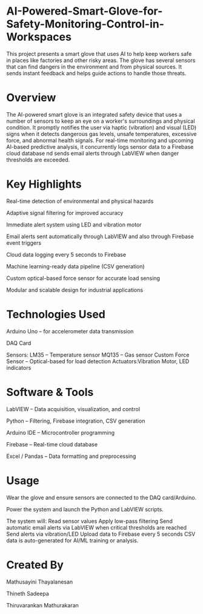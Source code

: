 # AI-Powered-Smart-Glove-for-Safety-Monitoring-Control-in-Workspaces

This project presents a smart glove that uses AI to help keep workers safe in places like factories and other risky areas. The glove has several sensors that can find dangers in the environment and from physical sources. It sends instant feedback and helps guide actions to handle those threats.

# Overview
The AI-powered smart glove is an integrated safety device that uses a number of sensors to keep an eye on a worker's surroundings and physical condition.  It promptly notifies the user via haptic (vibration) and visual (LED) signs when it detects dangerous gas levels, unsafe temperatures, excessive force, and abnormal health signals.  For real-time monitoring and upcoming AI-based predictive analysis, it concurrently logs sensor data to a Firebase cloud database nd sends email alerts through LabVIEW when danger thresholds are exceeded.

# Key Highlights
Real-time detection of environmental and physical hazards

Adaptive signal filtering for improved accuracy

Immediate alert system using LED and vibration motor

Email alerts sent automatically through LabVIEW and also through Firebase event triggers

Cloud data logging every 5 seconds to Firebase

Machine learning-ready data pipeline (CSV generation)

Custom optical-based force sensor for accurate load sensing

Modular and scalable design for industrial applications

# Technologies Used
Arduino Uno – for accelerometer data transmission

DAQ Card 

Sensors:
LM35 – Temperature sensor
MQ135 – Gas sensor
Custom Force Sensor – Optical-based for load detection
Actuators:Vibration Motor, LED indicators

# Software & Tools
LabVIEW – Data acquisition, visualization, and control

Python – Filtering, Firebase integration, CSV generation

Arduino IDE – Microcontroller programming

Firebase – Real-time cloud database

Excel / Pandas – Data formatting and preprocessing

# Usage
Wear the glove and ensure sensors are connected to the DAQ card/Arduino.

Power the system and launch the Python and LabVIEW scripts.

The system will:
Read sensor values
Apply low-pass filtering
Send automatic email alerts via LabVIEW when critical thresholds are reached
Send alerts via vibration/LED
Upload data to Firebase every 5 seconds
CSV data is auto-generated for AI/ML training or analysis.

# Created By
Mathusayini Thayalanesan

Thineth Sadeepa

Thiruvarankan Mathurakaran
